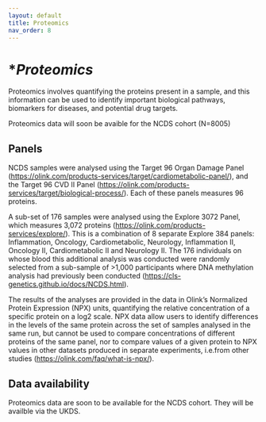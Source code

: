 ```yaml
---
layout: default
title: Proteomics 
nav_order: 8
---
```


# **Proteomics* 
Proteomics involves quantifying the proteins present in a sample, and this information can be used to identify important biological pathways, biomarkers for diseases, and potential drug targets.

Proteomics data will soon be avaible for the NCDS cohort (N=8005)

## Panels 

NCDS samples were analysed using the Target 96 Organ Damage Panel (https://olink.com/products-services/target/cardiometabolic-panel/), and the Target 96 CVD II Panel (https://olink.com/products-services/target/biological-process/). Each of these panels measures 96 proteins.

A sub-set of 176 samples were analysed using the Explore 3072 Panel, which measures 3,072 proteins (https://olink.com/products-services/explore/). This is a combination of 8 separate Explore 384 panels: Inflammation, Oncology, Cardiometabolic, Neurology, Inflammation II, Oncology II, Cardiometabolic II and Neurology II. The 176 individuals on whose blood this additional analysis was conducted were randomly selected from a sub-sample of >1,000 participants where DNA methylation analysis had previously been conducted (https://cls-genetics.github.io/docs/NCDS.html).

The results of the analyses are provided in the data in Olink’s Normalized Protein Expression (NPX) units, quantifying the relative concentration of a specific protein on a log2 scale. NPX data allow users to identify differences in the levels of the same protein across the set of samples analysed in the same run, but cannot be used to compare concentrations of different proteins of the same panel, nor to compare values of a given protein to NPX values in other datasets produced in separate experiments, i.e.from other studies (https://olink.com/faq/what-is-npx/).

## Data availability

Proteomics data are soon to be available for the NCDS cohort. They will be availble via the UKDS.

